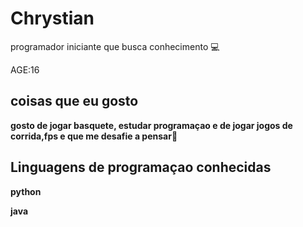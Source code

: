 # Chrystian 

programador iniciante que busca conhecimento :computer:

AGE:16

## coisas que eu gosto

**gosto de jogar basquete, estudar programaçao e de jogar jogos de corrida,fps e que me desafie a pensar**:milky_way:

## Linguagens de programaçao conhecidas 
**python**

**java**
